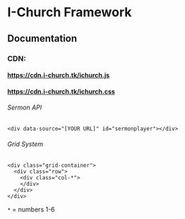 # I-Church Framework
## Documentation
### CDN:
#### https://cdn.i-church.tk/ichurch.js
#### https://cdn.i-church.tk/ichurch.css
###### Sermon API
```
<div data-source="[YOUR URL]" id="sermonplayer"></div>
```
###### Grid System
```
<div class="grid-container">
  <div class="row">
    <div class="col-*">
    </div>
  </div>
</div>
```
```*``` = numbers 1-6
